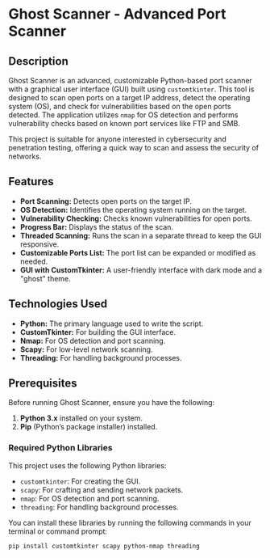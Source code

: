 # Ghost Scanner - Advanced Port Scanner

## Description

Ghost Scanner is an advanced, customizable Python-based port scanner with a graphical user interface (GUI) built using `customtkinter`. This tool is designed to scan open ports on a target IP address, detect the operating system (OS), and check for vulnerabilities based on the open ports detected. The application utilizes `nmap` for OS detection and performs vulnerability checks based on known port services like FTP and SMB.

This project is suitable for anyone interested in cybersecurity and penetration testing, offering a quick way to scan and assess the security of networks.

## Features

- **Port Scanning:** Detects open ports on the target IP.
- **OS Detection:** Identifies the operating system running on the target.
- **Vulnerability Checking:** Checks known vulnerabilities for open ports.
- **Progress Bar:** Displays the status of the scan.
- **Threaded Scanning:** Runs the scan in a separate thread to keep the GUI responsive.
- **Customizable Ports List:** The port list can be expanded or modified as needed.
- **GUI with CustomTkinter:** A user-friendly interface with dark mode and a "ghost" theme.

## Technologies Used

- **Python:** The primary language used to write the script.
- **CustomTkinter:** For building the GUI interface.
- **Nmap:** For OS detection and port scanning.
- **Scapy:** For low-level network scanning.
- **Threading:** For handling background processes.

## Prerequisites

Before running Ghost Scanner, ensure you have the following:

1. **Python 3.x** installed on your system.
2. **Pip** (Python’s package installer) installed.

### Required Python Libraries

This project uses the following Python libraries:

- `customtkinter`: For creating the GUI.
- `scapy`: For crafting and sending network packets.
- `nmap`: For OS detection and port scanning.
- `threading`: For handling background processes.

You can install these libraries by running the following commands in your terminal or command prompt:

```bash
pip install customtkinter scapy python-nmap threading
